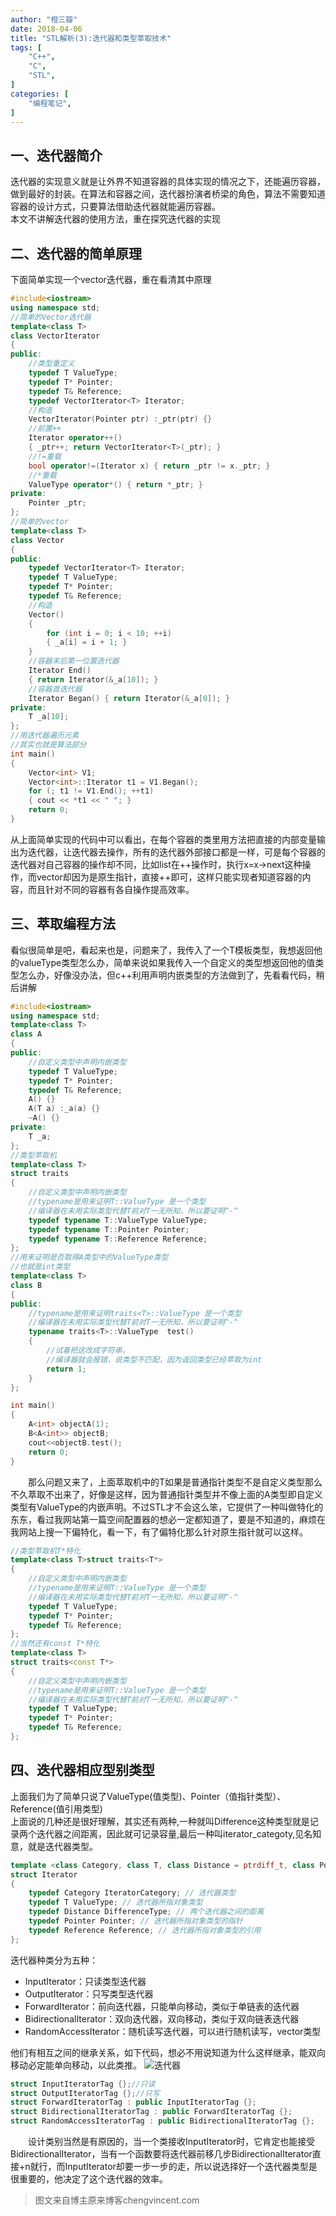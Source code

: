 ```yaml
---
author: "橙三瓣"
date: 2018-04-06
title: "STL解析(3):迭代器和类型萃取技术"
tags: [
    "C++",
    "C",
    "STL",
]
categories: [
    "编程笔记",
]
---
```

## 一、迭代器简介
迭代器的实现意义就是让外界不知道容器的具体实现的情况之下，还能遍历容器，做到最好的封装。在算法和容器之间，迭代器扮演者桥梁的角色，算法不需要知道容器的设计方式，只要算法借助迭代器就能遍历容器。  
本文不讲解迭代器的使用方法，重在探究迭代器的实现
## 二、迭代器的简单原理
下面简单实现一个vector迭代器，重在看清其中原理
```C++
#include<iostream>
using namespace std;
//简单的Vector迭代器
template<class T>
class VectorIterator
{
public: 
    //类型重定义 
    typedef T ValueType; 
    typedef T* Pointer; 
    typedef T& Reference; 
    typedef VectorIterator<T> Iterator; 
    //构造 
    VectorIterator(Pointer ptr) :_ptr(ptr) {} 
    //前置++ 
    Iterator operator++() 
    { _ptr++; return VectorIterator<T>(_ptr); } 
    //!=重载 
    bool operator!=(Iterator x) { return _ptr != x._ptr; } 
    //*重载 
    ValueType operator*() { return *_ptr; }
private: 
    Pointer _ptr;
};
//简单的vector
template<class T>
class Vector
{
public: 
    typedef VectorIterator<T> Iterator; 
    typedef T ValueType; 
    typedef T* Pointer; 
    typedef T& Reference; 
    //构造 
    Vector() 
    { 
        for (int i = 0; i < 10; ++i) 
        { _a[i] = i + 1; } 
    } 
    //容器末后第一位置迭代器 
    Iterator End() 
    { return Iterator(&_a[10]); } 
    //容器首迭代器 
    Iterator Began() { return Iterator(&_a[0]); }
private: 
    T _a[10];
};
//用迭代器遍历元素
//其实也就是算法部分
int main()
{ 
    Vector<int> V1; 
    Vector<int>::Iterator t1 = V1.Began(); 
    for (; t1 != V1.End(); ++t1) 
    { cout << *t1 << " "; } 
    return 0;
}
```
从上面简单实现的代码中可以看出，在每个容器的类里用方法把直接的内部变量输出为迭代器，让迭代器去操作，所有的迭代器外部接口都是一样，可是每个容器的迭代器对自己容器的操作却不同，比如list在++操作时，执行x=x->next这种操作，而vector却因为是原生指针，直接++即可，这样只能实现者知道容器的内容，而且针对不同的容器有各自操作提高效率。
## 三、萃取编程方法
看似很简单是吧，看起来也是，问题来了，我传入了一个T模板类型，我想返回他的valueType类型怎么办，简单来说如果我传入一个自定义的类型想返回他的值类型怎么办，好像没办法，但c++利用声明内嵌类型的方法做到了，先看看代码，稍后讲解
```C++
#include<iostream>
using namespace std;
template<class T>
class A
{
public:
    //自定义类型中声明内嵌类型 
    typedef T ValueType; 
    typedef T* Pointer; 
    typedef T& Reference; 
    A() {} 
    A(T a) :_a(a) {} 
    ~A() {}
private: 
    T _a;
};
//类型萃取机
template<class T>
struct traits
{ 
    //自定义类型中声明内嵌类型 
    //typename是用来证明T::ValueType 是一个类型 
    //编译器在未用实际类型代替T前对T一无所知，所以要证明^-^ 
    typedef typename T::ValueType ValueType; 
    typedef typename T::Pointer Pointer; 
    typedef typename T::Reference Reference;
};
//用来证明是否取得A类型中的ValueType类型
//也就是int类型
template<class T>
class B
{
public: 
    //typename是用来证明traits<T>::ValueType 是一个类型 
    //编译器在未用实际类型代替T前对T一无所知，所以要证明^-^ 
    typename traits<T>::ValueType  test() 
    { 
        //试着把这改成字符串， 
        //编译器就会报错，说类型不匹配，因为返回类型已经萃取为int 
        return 1; 
    }
};

int main()
{ 
    A<int> objectA(1); 
    B<A<int>> objectB; 
    cout<<objectB.test(); 
    return 0;
}
```
  那么问题又来了，上面萃取机中的T如果是普通指针类型不是自定义类型那么不久萃取不出来了，好像是这样，因为普通指针类型并不像上面的A类型即自定义类型有ValueType的内嵌声明。不过STL才不会这么笨，它提供了一种叫做特化的东东，看过我网站第一篇空间配置器的想必一定都知道了，要是不知道的，麻烦在我网站上搜一下偏特化，看一下，有了偏特化那么针对原生指针就可以这样。
```C++
//类型萃取机T*特化
template<class T>struct traits<T*>
{ 
    //自定义类型中声明内嵌类型 
    //typename是用来证明T::ValueType 是一个类型 
    //编译器在未用实际类型代替T前对T一无所知，所以要证明^-^ 
    typedef T ValueType; 
    typedef T* Pointer; 
    typedef T& Reference;
};
//当然还有const T*特化
template<class T>
struct traits<const T*>
{ 
    //自定义类型中声明内嵌类型 
    //typename是用来证明T::ValueType 是一个类型 
    //编译器在未用实际类型代替T前对T一无所知，所以要证明^-^ 
    typedef T ValueType; 
    typedef T* Pointer; 
    typedef T& Reference;
};
```
## 四、迭代器相应型别类型
上面我们为了简单只说了ValueType(值类型)、Pointer（值指针类型）、Reference(值引用类型)  
上面说的几种还是很好理解，其实还有两种,一种就叫Difference这种类型就是记录两个迭代器之间距离，因此就可记录容量,最后一种叫iterator_categoty,见名知意，就是迭代器类型。
```C++
template <class Category, class T, class Distance = ptrdiff_t, class Pointer = T*, class Reference = T&>
struct Iterator
{ 
    typedef Category IteratorCategory; // 迭代器类型
    typedef T ValueType; // 迭代器所指对象类型 
    typedef Distance DifferenceType; // 两个迭代器之间的距离 
    typedef Pointer Pointer; // 迭代器所指对象类型的指针
    typedef Reference Reference; // 迭代器所指对象类型的引用
};
```
迭代器种类分为五种：  

- InputIterator：只读类型迭代器
- OutputIterator：只写类型迭代器
- ForwardIterator：前向迭代器，只能单向移动，类似于单链表的迭代器
- BidirectionalIterator：双向迭代器，双向移动，类似于双向链表迭代器
- RandomAccessIterator：随机读写迭代器，可以进行随机读写，vector类型  

他们有相互之间的继承关系，如下代码，想必不用说知道为什么这样继承，能双向移动必定能单向移动，以此类推。
![迭代器](https://chengsanban.github.io/image/STL-iterator/iterator.png)
```C++
struct InputIteratorTag {};//只读
struct OutputIteratorTag {};//只写
struct ForwardIteratorTag : public InputIteratorTag {};
struct BidirectionalIteratorTag : public ForwardIteratorTag {};
struct RandomAccessIteratorTag : public BidirectionalIteratorTag {};
```
  设计类别当然是有原因的，当一个类接收InputIterator时，它肯定也能接受BidirectionalIterator，当有一个函数要将迭代器前移几步BidirectionalIterator直接+n就行，而InputIterator却要一步一步的走，所以说选择好一个迭代器类型是很重要的，他决定了这个迭代器的效率。  
  
> 图文来自博主原来博客chengvincent.com